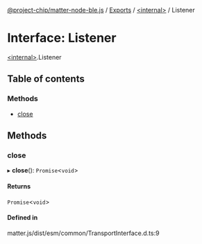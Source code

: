 [@project-chip/matter-node-ble.js](../README.md) / [Exports](../modules.md) / [\<internal\>](../modules/internal_.md) / Listener

# Interface: Listener

[\<internal\>](../modules/internal_.md).Listener

## Table of contents

### Methods

- [close](internal_.Listener.md#close)

## Methods

### close

▸ **close**(): `Promise`\<`void`\>

#### Returns

`Promise`\<`void`\>

#### Defined in

matter.js/dist/esm/common/TransportInterface.d.ts:9
